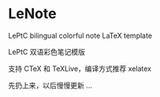 LeNote
======

LePtC bilingual colorful note LaTeX template

LePtC 双语彩色笔记模版

支持 CTeX 和 TeXLive，编译方式推荐 xelatex



先扔上来，以后慢慢更新 ...
